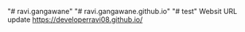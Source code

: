 "# ravi.gangawane" 
"# ravi.gangawane.github.io" 
"# test" 
Websit URL update
https://developerravi08.github.io/